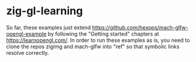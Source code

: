 # zig-gl-learning
So far, these examples just extend https://github.com/hexops/mach-glfw-opengl-example by following the "Getting started" chapters at https://learnopengl.com/.
In order to run these examples as is, you need to clone the repos zigimg and mach-glfw into "ref" so that symbolic links resolve correctly.
